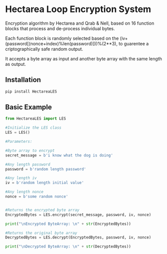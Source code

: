 
# Hectarea Loop Encryption System



Encryption algorithm by Hectarea and Qrab & Nell, based on 16 function blocks that process and de-process individual bytes.

Each function block is randomly selected based on the (iv+(password[(nonce+index)%len(password)]))%(2**3), to guarentee a 
criptographically safe random output.

It accepts a byte array as input and another byte array with the same length as output.


## Installation

```bash
pip install HectareaLES  
```

## Basic Example
```python
from HectareaLES import LES

#Initialize the LES class
LES = LES()

#Parameters:

#Byte array to encrypt
secret_message = b'i know what the dog is doing'

#Any length password
password = b'random length password'

#Any length iv
iv = b'random length initial value'

#Any length nonce
nonce = b'some random nonce'


#Returns the encrypted byte array
EncryptedBytes = LES.encrypt(secret_message, password, iv, nonce)

print("\nEncrypted ByteArray: \n" + str(EncryptedBytes))

#Returns the original byte array
DecryptedBytes = LES.decrypt(EncryptedBytes, password, iv, nonce)

print("\nDecrypted ByteArray: \n" + str(DecryptedBytes))
```

